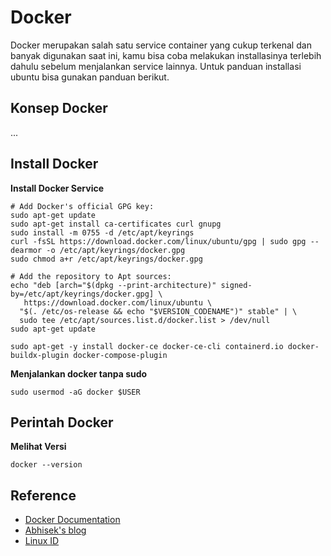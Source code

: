 # Docker

Docker merupakan salah satu service container yang cukup terkenal dan banyak digunakan saat ini, kamu bisa coba melakukan installasinya terlebih dahulu sebelum menjalankan service lainnya. Untuk panduan installasi ubuntu bisa gunakan panduan berikut.

## Konsep Docker
...


## Install Docker


**Install Docker Service**
```
# Add Docker's official GPG key:
sudo apt-get update
sudo apt-get install ca-certificates curl gnupg
sudo install -m 0755 -d /etc/apt/keyrings
curl -fsSL https://download.docker.com/linux/ubuntu/gpg | sudo gpg --dearmor -o /etc/apt/keyrings/docker.gpg
sudo chmod a+r /etc/apt/keyrings/docker.gpg

# Add the repository to Apt sources:
echo "deb [arch="$(dpkg --print-architecture)" signed-by=/etc/apt/keyrings/docker.gpg] \ 
   https://download.docker.com/linux/ubuntu \
  "$(. /etc/os-release && echo "$VERSION_CODENAME")" stable" | \
  sudo tee /etc/apt/sources.list.d/docker.list > /dev/null
sudo apt-get update

sudo apt-get -y install docker-ce docker-ce-cli containerd.io docker-buildx-plugin docker-compose-plugin
```

**Menjalankan docker tanpa sudo**
```
sudo usermod -aG docker $USER
```

## Perintah Docker

**Melihat Versi**
```
docker --version
```

## Reference
- [Docker Documentation](https://docs.docker.com)
- [Abhisek's blog](https://abhisek6.hashnode.dev/docker-for-devops-engineers)
- [Linux ID](https://www.linuxid.net/31073/cara-membuat-docker-images-dengan-dockerfile/)
